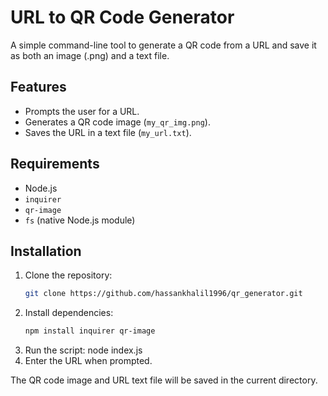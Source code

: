# URL to QR Code Generator

A simple command-line tool to generate a QR code from a URL and save it as both an image (.png) and a text file.

## Features
- Prompts the user for a URL.
- Generates a QR code image (`my_qr_img.png`).
- Saves the URL in a text file (`my_url.txt`).

## Requirements
- Node.js
- `inquirer`
- `qr-image`
- `fs` (native Node.js module)

## Installation
1. Clone the repository:
   ```bash
   git clone https://github.com/hassankhalil1996/qr_generator.git
2. Install dependencies:
   ```bash
   npm install inquirer qr-image
3. Run the script:
   node index.js
4. Enter the URL when prompted.

The QR code image and URL text file will be saved in the current directory.

